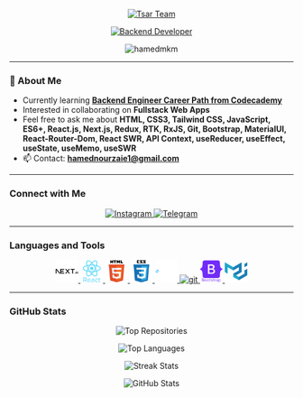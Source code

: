 <p align="center">
  <a href="https://github.com/hamedmkm">
    <img src="https://readme-typing-svg.demolab.com?font=Fira+Code&size=30&duration=1000&pause=800&color=F70000&center=true&width=435&lines=Tsar+Team" alt="Tsar Team" />
  </a>
</p>

<p align="center">
  <a href="https://portfol1oportfolio.netlify.app">
    <img src="https://readme-typing-svg.demolab.com?font=Fira+Code&size=30&duration=1000&pause=1000&color=F70000&center=true&width=435&lines=Backend+Developer;BSc+in+Computer+Science;Node.js+%7C+Express.js" alt="Backend Developer" />
  </a>
</p>

<p align="center">
  <img src="https://komarev.com/ghpvc/?username=hamedmkm&label=Profile%20views&color=ff0000&style=flat" alt="hamedmkm" />
</p>

---

### 🌱 About Me

- Currently learning [**Backend Engineer Career Path from Codecademy**](https://mftplus.com/verifycertificate?auto=1&nationalcode=105868470490&code=1760016)
- Interested in collaborating on **Fullstack Web Apps**
- Feel free to ask me about **HTML, CSS3, Tailwind CSS, JavaScript, ES6+, React.js, Next.js, Redux, RTK, RxJS, Git, Bootstrap, MaterialUI, React-Router-Dom, React SWR, API Context, useReducer, useEffect, useState, useMemo, useSWR**
- 📫 Contact: **hamednourzaie1@gmail.com**

---

### Connect with Me

<p align="center">
  <a href="https://instagram.com/hamednourzaei" target="_blank">
    <img src="https://raw.githubusercontent.com/rahuldkjain/github-profile-readme-generator/master/src/images/icons/Social/instagram.svg" alt="Instagram" width="40" height="40" />
  </a>
  <a href="https://t.me/hard_days_champion" target="_blank">
    <img src="https://upload.wikimedia.org/wikipedia/commons/8/82/Telegram_logo.svg" alt="Telegram" width="40" height="40" />
  </a>
</p>

---

### Languages and Tools

<p align="center">
  <!-- Next.js -->
  <a href="https://nextjs.org/" target="_blank" rel="noreferrer">
    <img src="https://raw.githubusercontent.com/devicons/devicon/master/icons/nextjs/nextjs-original-wordmark.svg" alt="nextjs" width="40" height="40"/>
  </a>
  <!-- React.js -->
  <a href="https://reactjs.org/" target="_blank" rel="noreferrer">
    <img src="https://raw.githubusercontent.com/devicons/devicon/master/icons/react/react-original-wordmark.svg" alt="react" width="40" height="40"/>
  </a>
  <!-- Other Tools -->
  <a href="https://developer.mozilla.org/en-US/docs/Web/HTML" target="_blank" rel="noreferrer">
    <img src="https://raw.githubusercontent.com/devicons/devicon/master/icons/html5/html5-original-wordmark.svg" alt="html5" width="40" height="40"/>
  </a>
  <a href="https://developer.mozilla.org/en-US/docs/Web/CSS" target="_blank" rel="noreferrer">
    <img src="https://raw.githubusercontent.com/devicons/devicon/master/icons/css3/css3-original-wordmark.svg" alt="css3" width="40" height="40"/>
  </a>
  <a href="https://tailwindcss.com/" target="_blank" rel="noreferrer">
    <img src="https://raw.githubusercontent.com/devicons/devicon/master/icons/tailwindcss/tailwindcss-original-wordmark.svg" alt="tailwindcss" width="40" height="40"/>
  </a>
  <!-- Other Tools -->
  <a href="https://git-scm.com/" target="_blank" rel="noreferrer">
    <img src="https://www.vectorlogo.zone/logos/git-scm/git-scm-icon.svg" alt="git" width="40" height="40"/>
  </a>
  <a href="https://getbootstrap.com" target="_blank" rel="noreferrer">
    <img src="https://raw.githubusercontent.com/devicons/devicon/master/icons/bootstrap/bootstrap-plain-wordmark.svg" alt="bootstrap" width="40" height="40"/>
  </a>
  <a href="https://mui.com/" target="_blank" rel="noreferrer">
    <img src="https://raw.githubusercontent.com/devicons/devicon/master/icons/materialui/materialui-original.svg" alt="materialui" width="40" height="40"/>
  </a>
</p>

---

### GitHub Stats
<p align="center">
  <img src="https://github-readme-stats.vercel.app/api/top-repos?username=hamedmkm&show_icons=true&theme=dark&title_color=ffffff&text_color=ffffff" alt="Top Repositories" />
</p>
<p align="center">
  <img src="https://github-readme-stats.vercel.app/api/top-langs?username=hamedmkm&show_icons=true&theme=dark&title_color=ffffff&text_color=ffffff&locale=en&layout=compact" alt="Top Languages" />
</p>


<p align="center">
  <img src="https://github-readme-streak-stats.herokuapp.com/?user=hamedmkm&theme=dark" alt="Streak Stats" />
</p>
<p align="center">
  <img src="https://github-readme-stats.vercel.app/api?username=hamedmkm&show_icons=true&theme=dark&locale=en" alt="GitHub Stats" />
</p>

